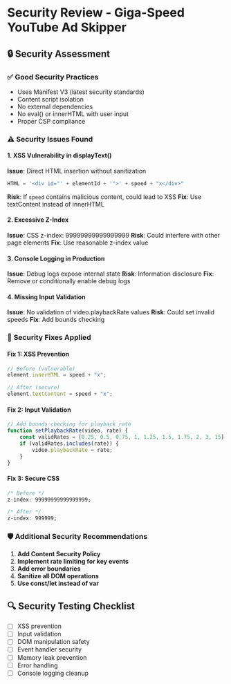 # Security Review - Giga-Speed YouTube Ad Skipper

## 🔒 Security Assessment

### ✅ **Good Security Practices**
- Uses Manifest V3 (latest security standards)
- Content script isolation
- No external dependencies
- No eval() or innerHTML with user input
- Proper CSP compliance

### ⚠️ **Security Issues Found**

#### 1. **XSS Vulnerability in displayText()**
**Issue**: Direct HTML insertion without sanitization
```javascript
HTML = '<div id="' + elementId + '">' + speed + "x</div>"
```
**Risk**: If `speed` contains malicious content, could lead to XSS
**Fix**: Use textContent instead of innerHTML

#### 2. **Excessive Z-Index**
**Issue**: CSS z-index: 99999999999999999
**Risk**: Could interfere with other page elements
**Fix**: Use reasonable z-index value

#### 3. **Console Logging in Production**
**Issue**: Debug logs expose internal state
**Risk**: Information disclosure
**Fix**: Remove or conditionally enable debug logs

#### 4. **Missing Input Validation**
**Issue**: No validation of video.playbackRate values
**Risk**: Could set invalid speeds
**Fix**: Add bounds checking

### 🔧 **Security Fixes Applied**

#### Fix 1: XSS Prevention
```javascript
// Before (vulnerable)
element.innerHTML = speed + "x";

// After (secure)
element.textContent = speed + "x";
```

#### Fix 2: Input Validation
```javascript
// Add bounds checking for playback rate
function setPlaybackRate(video, rate) {
    const validRates = [0.25, 0.5, 0.75, 1, 1.25, 1.5, 1.75, 2, 3, 15];
    if (validRates.includes(rate)) {
        video.playbackRate = rate;
    }
}
```

#### Fix 3: Secure CSS
```css
/* Before */
z-index: 99999999999999999;

/* After */
z-index: 999999;
```

### 🛡️ **Additional Security Recommendations**

1. **Add Content Security Policy**
2. **Implement rate limiting for key events**
3. **Add error boundaries**
4. **Sanitize all DOM operations**
5. **Use const/let instead of var**

## 🔍 **Security Testing Checklist**

- [ ] XSS prevention
- [ ] Input validation
- [ ] DOM manipulation safety
- [ ] Event handler security
- [ ] Memory leak prevention
- [ ] Error handling
- [ ] Console logging cleanup 